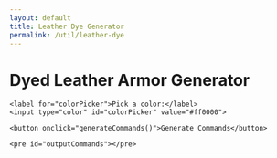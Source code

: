 ```yaml
---
layout: default
title: Leather Dye Generator
permalink: /util/leather-dye
---
```


<head>
  <link rel="stylesheet" href="/utils/client/leather/style.css">
</head>
<body>
  <div class="container">
    <h1>Dyed Leather Armor Generator</h1>

    <label for="colorPicker">Pick a color:</label>
    <input type="color" id="colorPicker" value="#ff0000">

    <button onclick="generateCommands()">Generate Commands</button>

    <pre id="outputCommands"></pre>
  </div>
  <script src="/utils/client/leather/script.js"></script>
</body>
